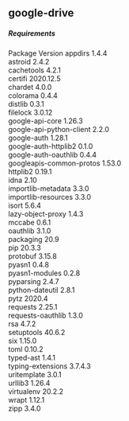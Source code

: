 ## google-drive

##### Requirements 
Package                  Version
appdirs                  1.4.4  
astroid                  2.4.2  
cachetools               4.2.1  
certifi                  2020.12.5  
chardet                  4.0.0  
colorama                 0.4.4  
distlib                  0.3.1  
filelock                 3.0.12  
google-api-core          1.26.3  
google-api-python-client 2.2.0  
google-auth              1.28.1  
google-auth-httplib2     0.1.0  
google-auth-oauthlib     0.4.4  
googleapis-common-protos 1.53.0  
httplib2                 0.19.1  
idna                     2.10  
importlib-metadata       3.3.0  
importlib-resources      3.3.0  
isort                    5.6.4  
lazy-object-proxy        1.4.3  
mccabe                   0.6.1  
oauthlib                 3.1.0  
packaging                20.9  
pip                      20.3.3  
protobuf                 3.15.8  
pyasn1                   0.4.8  
pyasn1-modules           0.2.8  
pyparsing                2.4.7  
python-dateutil          2.8.1  
pytz                     2020.4  
requests                 2.25.1  
requests-oauthlib        1.3.0  
rsa                      4.7.2  
setuptools               40.6.2  
six                      1.15.0  
toml                     0.10.2  
typed-ast                1.4.1  
typing-extensions        3.7.4.3  
uritemplate              3.0.1  
urllib3                  1.26.4  
virtualenv               20.2.2  
wrapt                    1.12.1  
zipp                     3.4.0  

